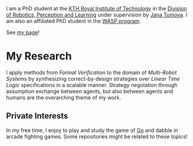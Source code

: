 I am a PhD student at the [KTH Royal Institute of Technology](https://www.kth.se/) in the [Division of Robotics, Perception and Learning](https://www.kth.se/is/rpl) under supervision by [Jana Tumova](https://people.kth.se/~tumova/home.html). I am also an affiliated PhD student in the [WASP program](https://wasp-sweden.org/).

See [my page](https://gschup.github.io/)!

My Research
======

I apply methods from *Formal Verification* to the domain of *Multi-Robot Systems* by synthesizing correct-by-design strategies over *Linear Time Logic* specifications in a scalable manner. Strategy negotation through assumption exchange between agents, but also between agents and humans are the overarching theme of my work.

Private Interests
------

In my free time, I enjoy to play and study the game of [Go](https://en.wikipedia.org/wiki/Go_(game)) and dabble in arcade fighting games. Some repositories might be related to these topics!
